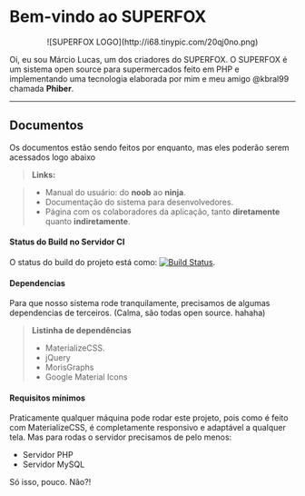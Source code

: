 Bem-vindo ao SUPERFOX
===================


<center>![SUPERFOX LOGO](http://i68.tinypic.com/20qj0no.png)</center>

<justify>Oi, eu sou Márcio Lucas, um dos criadores do SUPERFOX.
O SUPERFOX é um sistema open source para supermercados feito em PHP e implementando uma tecnologia elaborada por mim e meu amigo @kbral99 chamada **Phiber**<i class="icon-cog"></i>.</justify>

----------


Documentos
-------------

Os documentos estão sendo feitos por enquanto, mas eles poderão serem acessados logo abaixo

> **Links:**

> - Manual do usuário: do **noob** ao **ninja**.
> - Documentação do sistema para desenvolvedores.
> - Página com os colaboradores da aplicação, tanto **diretamente** quanto **indiretamente**.

#### <i class="icon-cog"></i> Status do Build no Servidor CI

O status do build do projeto está como: [![Build Status](https://travis-ci.org/marciioluucas/superfox.svg?branch=master)](https://travis-ci.org/marciioluucas/superfox).

#### <i class="icon-handshake"></i> Dependencias

Para que nosso sistema rode tranquilamente, precisamos de algumas dependencias de terceiros.
(Calma, são todas open source. hahaha)
> **Listinha de dependências**
> - MaterializeCSS.
> - jQuery
> - MorisGraphs
> - Google Material Icons


#### <i class="icon-pencil"></i> Requisitos mínimos

Praticamente qualquer máquina pode rodar este projeto, pois como é feito com MaterializeCSS, é completamente responsivo e adaptável a qualquer tela. Mas para rodas o servidor precisamos de pelo menos:

 - Servidor PHP
 - Servidor MySQL

Só isso, pouco. Não?!





  [1]: http://math.stackexchange.com/
  [2]: http://daringfireball.net/projects/markdown/syntax "Markdown"
  [3]: https://github.com/jmcmanus/pagedown-extra "Pagedown Extra"
  [4]: http://meta.math.stackexchange.com/questions/5020/mathjax-basic-tutorial-and-quick-reference
  [5]: https://code.google.com/p/google-code-prettify/
  [6]: http://highlightjs.org/
  [7]: http://bramp.github.io/js-sequence-diagrams/
  [8]: http://adrai.github.io/flowchart.js/
